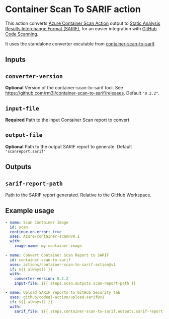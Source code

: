 # Container Scan To SARIF action

This action converts [Azure Container Scan Action](https://github.com/Azure/container-scan#action-output) output to [Static Analysis Results Interchange Format (SARIF)](https://sarifweb.azurewebsites.net/), for an easier integration with [GitHub Code Scanning](https://docs.github.com/en/code-security/code-scanning/automatically-scanning-your-code-for-vulnerabilities-and-errors/about-code-scanning).

It uses the standalone converter excutable from [container-scan-to-sarif](https://github.com/rm3l/container-scan-to-sarif).

## Inputs

## `converter-version`

**Optional** Version of the container-scan-to-sarif tool. See https://github.com/rm3l/container-scan-to-sarif/releases. Default `"0.2.2"`.

## `input-file`

**Required** Path to the input Container Scan report to convert.

## `output-file`

**Optional** Path to the output SARIF report to generate. Default `"scanreport.sarif"`

## Outputs

## `sarif-report-path`

Path to the SARIF report generated. Relative to the GitHub Workspace.

## Example usage

```yaml
- name: Scan Container Image
  id: scan
  continue-on-error: true
  uses: Azure/container-scan@v0.1
  with:
    image-name: my-container-image
    
- name: Convert Container Scan Report to SARIF
  id: container-scan-to-sarif
  uses: actions/container-scan-to-sarif-action@v1
  if: ${{ always() }}
  with:
    converter-version: 0.2.2
    input-file: ${{ steps.scan.outputs.scan-report-path }}

- name: Upload SARIF reports to GitHub Security tab
  uses: github/codeql-action/upload-sarif@v1
  if: ${{ always() }}
  with:
    sarif_file: ${{ steps.container-scan-to-sarif.outputs.sarif-report-path }}
```
